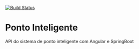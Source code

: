 [![Build Status](https://travis-ci.org/nychollas09/PontoInteligente.svg?branch=master)](https://travis-ci.org/nychollas09/PontoInteligente)
# Ponto Inteligente

API do sistema de ponto inteligente com Angular e SpringBoot
